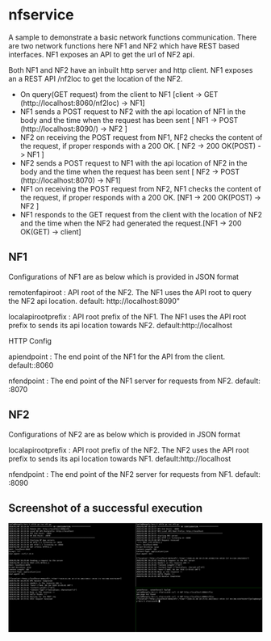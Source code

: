 # nfservice
A sample to demonstrate a basic network functions communication.
There are two network functions here NF1 and NF2 which have REST based 
interfaces. NF1 exposes an API to get the url of NF2 api.

Both NF1 and NF2 have an inbuilt http server and http client.
NF1 exposes an a REST API  /nf2loc to get the location of the NF2.
- On query(GET request) from the client to NF1  [client -> GET (http://localhost:8060/nf2loc) -> NF1]
- NF1 sends a POST request to NF2 with the api location of NF1 in the body and 
  the time when the request has been sent  [ NF1 -> POST (http://localhost:8090/) -> NF2 ]
- NF2 on receiving the POST request from NF1, NF2 checks the content of the 
  request, if proper responds with a 200 OK. [ NF2 -> 200 OK(POST) -> NF1 ]
- NF2 sends a POST request to NF1 with the api location of NF2 in the body and
  the time when the request has been sent [ NF2 -> POST (http://localhost:8070) -> NF1]
- NF1 on receiving the POST request from NF2, NF1 checks the content of the 
  request, if proper responds with a 200 OK. [NF1 -> 200 OK(POST) -> NF2 ]
- NF1 responds to the GET request from the client with the location of NF2 and 
  the time when the NF2 had generated the request.[NF1 -> 200 OK(GET) -> client]

## NF1
Configurations of NF1 are as below which is provided in JSON format

remotenfapiroot : API root of the NF2. The NF1 uses the API root to query the
NF2 api location. 
default: http://localhost:8090"

localapirootprefix : API root prefix of the NF1. The NF1 uses the API root prefix
to sends its api location towards NF2. 
default:http://localhost

HTTP Config

apiendpoint : The end point of the NF1 for the API from the client.
default::8060

nfendpoint : The end point of the NF1 server for requests from NF2.
default: :8070

## NF2
Configurations of NF2 are as below which is provided in JSON format

localapirootprefix : API root prefix of the NF2. The NF2 uses the API root prefix
to sends its api location towards NF1. 
default:http://localhost

nfendpoint : The end point of the NF2 server for requests from NF1.
default: :8090

## Screenshot of a successful execution

![NF_Screeshot](nf_screenshot.JPG)
